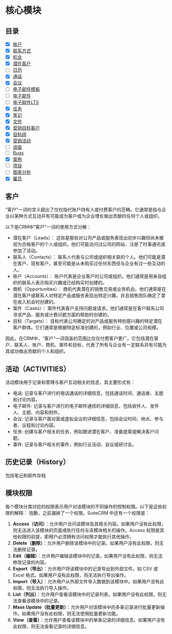 # 核心模块

## 目录

- [x] [账户](account-info.md)
- [x] [联系方式](contact.md)
- [x] [机会](opportunitie.md)
- [x] [潜在客户](lead-info.md)
- [ ] [日历](calendar.md)
- [x] [通话](call-log.md)
- [x] [会议](meeting.md)
- [ ] [电子邮件模板](email-template.md)
- [ ] [电子邮件](email.md)
- [ ] [电子邮件LTS](email-lts.md)
- [x] [任务](task.md)
- [x] [笔记](note.md)
- [x] [文件](document.md)
- [x] [营销目标客户](prospect.md)
- [x] [目标组](target-list.md)
- [x] [营销活动](campaign.md)
- [ ] [调查](survey.md)
- [ ] [Bugs](bug.md)
- [x] [案例](case.md)
- [ ] [项目](project.md)
- [ ] [图表分析](spot.md)
- [x] [雇员](employee.md)

## 客户

“客户”一词的含义超出了仅仅指代账户持有人或付费客户的范畴。它通常是指与企业以某种方式互动并有可能成为客户或为企业增长做出贡献的任何个人或组织。

以下是CRM中“客户”一词的使用方式分解：

- 潜在客户（Leads）： 这些是那些对公司产品或服务表现出初步兴趣但尚未被视为合格客户的个人或组织。他们可能访问过公司的网站、注册了时事通讯或参加了活动。
- 联系人（Contacts）： 联系人代表与公司或组织相关联的个人。他们可能是潜在客户、现有客户，甚至可能是从未购买过任何东西但与企业有过一些互动的人。
- 账户（Accounts）： 账户代表是企业客户的公司或组织。他们通常是用来自组织的联系人表示购买兴趣或已经购买时创建的。
- 商机（Opportunities）： 商机代表潜在的销售交易或业务机会。他们通常是在潜在客户或联系人对特定产品或服务表现出特定兴趣，并且销售团队确定了潜在收入机会时创建的。
- 案件（Cases）： 案件代表客户支持问题或请求。他们通常是在客户联系公司寻求产品、服务或计费问题方面的帮助时创建的。
- 目标（Targets）： 目标代表公司确定的对产品或服务特别感兴趣的特定潜在客户群体。它们通常是根据特定标准创建的，例如行业、位置或公司规模。

因此，在CRM中，“客户”一词涵盖的范围比仅仅付费客户更广。它包括潜在客户、联系人、账户、商机、案件和目标，代表了所有与企业有一定联系并有可能为其成功做出贡献的个人和组织。

## 活动（ACTIVITIES）

活动模块用于记录和管理与客户互动相关的信息，其主要形式有：

- 电话: 记录与客户进行的电话通话的详细信息，包括通话时间、通话者、主题和讨论内容。
- 电子邮件: 记录与客户进行的电子邮件通信的详细信息，包括收件人、发件人、主题、内容和附件。
- 会议: 记录与客户面对面或虚拟会议的详细信息，包括会议时间、地点、参与者、议程和讨论内容。
- 任务: 创建与客户相关的任务，例如跟进潜在客户、准备提案或解决客户问题。
- 事件: 记录与客户相关的事件，例如行业活动、会议或研讨会。

## 历史记录（History）

包括笔记和邮件存档

## 模块权限

每个模块分类对应的权限表示用户对该模块的不同操作的控制权限。以下是这些权限的解释：
抱歉，之前漏掉了一个权限。SuiteCRM 中还有一个权限是：

1. **Access（访问）**：允许用户访问该模块及其相关内容。如果用户没有此权限，则无法进入该模块的页面或执行任何与该模块相关的操作。Access 权限是其他权限的前提，即用户必须拥有访问权限才能执行其他操作。
2. **Delete（删除）**：允许用户删除该模块中的记录。如果用户没有此权限，则无法删除记录。
3. **Edit（编辑）**：允许用户编辑该模块中的记录。如果用户没有此权限，则无法修改记录的内容。
4. **Export（导出）**：允许用户将该模块中的记录导出到外部文件，如 CSV 或 Excel 格式。如果用户没有此权限，则无法执行导出操作。
5. **Import（导入）**：允许用户从外部文件导入数据到该模块中。如果用户没有此权限，则无法执行导入操作。
6. **List（列出）**：允许用户查看该模块中的记录列表。如果用户没有此权限，则无法查看该模块中的记录。
7. **Mass Update（批量更新）**：允许用户对该模块中的多条记录进行批量更新操作。如果用户没有此权限，则无法使用批量更新功能。
8. **View（查看）**：允许用户查看该模块中的单条记录的详细信息。如果用户没有此权限，则无法查看记录的详细信息。
